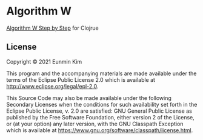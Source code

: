 # Algorithm W

[Algorithm W Step by Step](http://citeseerx.ist.psu.edu/viewdoc/download?doi=10.1.1.65.7733&rep=rep1&type=pdf) for Clojrue

## License

Copyright © 2021 Eunmin Kim

This program and the accompanying materials are made available under the
terms of the Eclipse Public License 2.0 which is available at
http://www.eclipse.org/legal/epl-2.0.

This Source Code may also be made available under the following Secondary
Licenses when the conditions for such availability set forth in the Eclipse
Public License, v. 2.0 are satisfied: GNU General Public License as published by
the Free Software Foundation, either version 2 of the License, or (at your
option) any later version, with the GNU Classpath Exception which is available
at https://www.gnu.org/software/classpath/license.html.

